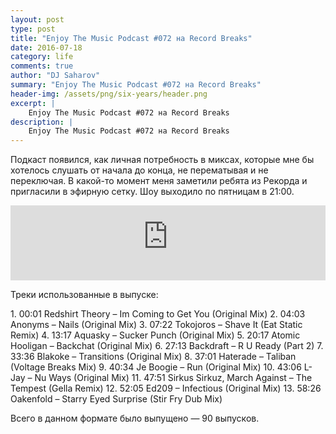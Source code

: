 ```yaml
---
layout: post
type: post
title: "Enjoy The Music Podcast #072 на Record Breaks"
date: 2016-07-18
category: life
comments: true
author: "DJ Saharov"
summary: "Enjoy The Music Podcast #072 на Record Breaks"
header-img: /assets/png/six-years/header.png
excerpt: |
    Enjoy The Music Podcast #072 на Record Breaks
description: |
    Enjoy The Music Podcast #072 на Record Breaks
---
```


<p>
<span class="firstcharacter">П</span>одкаст появился, как личная потребность в миксах, которые мне бы хотелось слушать от начала до конца, не перематывая и не переключая. В какой-то момент меня заметили ребята из Рекорда и пригласили в эфирную сетку. Шоу выходило по пятницам в 21:00.
</p>

<iframe width="100%" height="120" src="https://player-widget.mixcloud.com/widget/iframe/?hide_cover=1&feed=%2Fdjsaharovofficial%2Fdj-saharov-enjoy-the-music-podcast-072%2F" frameborder="0" allow="encrypted-media; fullscreen; autoplay; idle-detection; speaker-selection; web-share;" ></iframe>

<p>Треки использованные в выпуске:</p>
1. 00:01 Redshirt Theory – Im Coming to Get You (Original Mix)
2. 04:03 Anonyms – Nails (Original Mix)
3. 07:22 Tokojoros – Shave It (Eat Static Remix)
4. 13:17 Aquasky – Sucker Punch (Original Mix)
5. 20:17 Atomic Hooligan – Backchat (Original Mix)
6. 27:13 Backdraft – R U Ready (Part 2)
7. 33:36 Blakoke – Transitions (Original Mix)
8. 37:01 Haterade – Taliban (Voltage Breaks Mix)
9. 40:34 Je Boogie – Run (Original Mix)
10. 43:06 L-Jay – Nu Ways (Original Mix)
11. 47:51 Sirkus Sirkuz, March Against – The Tempest (Gella Remix)
12. 52:05 Ed209 – Infectious (Original Mix)
13. 58:26 Oakenfold – Starry Eyed Surprise (Stir Fry Dub Mix)

<p>Всего в данном формате было выпущено &mdash; 90 выпусков.</p>